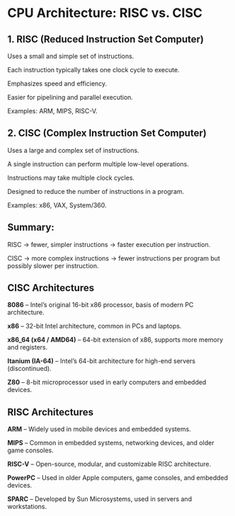 # CPU Architecture: RISC vs. CISC
## 1. RISC (Reduced Instruction Set Computer)

Uses a small and simple set of instructions.

Each instruction typically takes one clock cycle to execute.

Emphasizes speed and efficiency.

Easier for pipelining and parallel execution.

Examples: ARM, MIPS, RISC-V.

## 2. CISC (Complex Instruction Set Computer)

Uses a large and complex set of instructions.

A single instruction can perform multiple low-level operations.

Instructions may take multiple clock cycles.

Designed to reduce the number of instructions in a program.

Examples: x86, VAX, System/360.

## Summary:

RISC → fewer, simpler instructions → faster execution per instruction.

CISC → more complex instructions → fewer instructions per program but possibly slower per instruction.

## CISC Architectures
**8086** – Intel’s original 16-bit x86 processor, basis of modern PC architecture.

**x86** – 32-bit Intel architecture, common in PCs and laptops.

**x86_64 (x64 / AMD64)** – 64-bit extension of x86, supports more memory and registers.

**Itanium (IA-64)** – Intel’s 64-bit architecture for high-end servers (discontinued).

**Z80** – 8-bit microprocessor used in early computers and embedded devices.

## RISC Architectures
**ARM** – Widely used in mobile devices and embedded systems.

**MIPS** – Common in embedded systems, networking devices, and older game consoles.

**RISC-V** – Open-source, modular, and customizable RISC architecture.

**PowerPC** – Used in older Apple computers, game consoles, and embedded devices.

**SPARC** – Developed by Sun Microsystems, used in servers and workstations.



